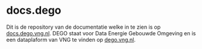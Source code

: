 # docs.dego

Dit is de repository van de documentatie welke in te zien is op [docs.dego.vng.nl](http://docs.dego.vng.nl). 
DEGO staat voor Data Energie Gebouwde Omgeving en is een dataplaform van VNG te vinden op [dego.vng.nl](https://dego.vng.nl).
